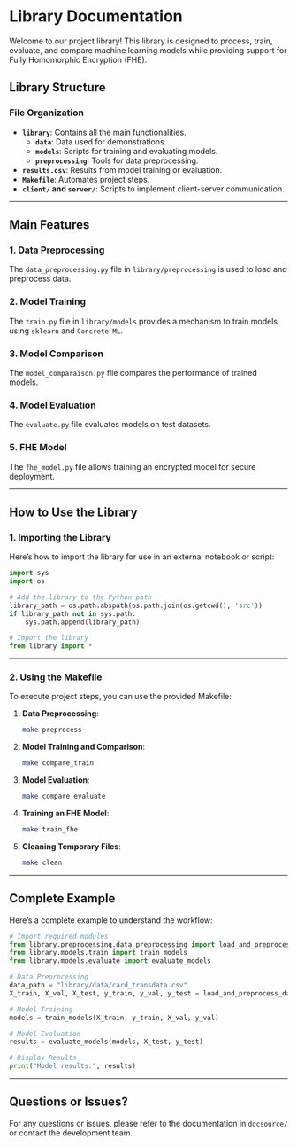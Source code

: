 # Library Documentation

Welcome to our project library! This library is designed to process, train, evaluate, and compare machine learning models while providing support for Fully Homomorphic Encryption (FHE).

## Library Structure

### File Organization
- **`library`**: Contains all the main functionalities.
  - **`data`**: Data used for demonstrations.
  - **`models`**: Scripts for training and evaluating models.
  - **`preprocessing`**: Tools for data preprocessing.
- **`results.csv`**: Results from model training or evaluation.
- **`Makefile`**: Automates project steps.
- **`client/` and `server/`**: Scripts to implement client-server communication.

---

## Main Features

### 1. Data Preprocessing
The `data_preprocessing.py` file in `library/preprocessing` is used to load and preprocess data.

### 2. Model Training
The `train.py` file in `library/models` provides a mechanism to train models using `sklearn` and `Concrete ML`.

### 3. Model Comparison
The `model_comparaison.py` file compares the performance of trained models.

### 4. Model Evaluation
The `evaluate.py` file evaluates models on test datasets.

### 5. FHE Model
The `fhe_model.py` file allows training an encrypted model for secure deployment.

---

## How to Use the Library

### 1. Importing the Library
Here’s how to import the library for use in an external notebook or script:

```python
import sys
import os

# Add the library to the Python path
library_path = os.path.abspath(os.path.join(os.getcwd(), 'src'))
if library_path not in sys.path:
    sys.path.append(library_path)

# Import the library
from library import *
```

---

### 2. Using the Makefile

To execute project steps, you can use the provided Makefile:

1. **Data Preprocessing**:
   ```bash
   make preprocess
   ```

2. **Model Training and Comparison**:
   ```bash
   make compare_train
   ```

3. **Model Evaluation**:
   ```bash
   make compare_evaluate
   ```

4. **Training an FHE Model**:
   ```bash
   make train_fhe
   ```

5. **Cleaning Temporary Files**:
   ```bash
   make clean
   ```

---

## Complete Example

Here’s a complete example to understand the workflow:

```python
# Import required modules
from library.preprocessing.data_preprocessing import load_and_preprocess_data
from library.models.train import train_models
from library.models.evaluate import evaluate_models

# Data Preprocessing
data_path = "library/data/card_transdata.csv"
X_train, X_val, X_test, y_train, y_val, y_test = load_and_preprocess_data(data_path)

# Model Training
models = train_models(X_train, y_train, X_val, y_val)

# Model Evaluation
results = evaluate_models(models, X_test, y_test)

# Display Results
print("Model results:", results)
```

---

## Questions or Issues?
For any questions or issues, please refer to the documentation in `docsource/` or contact the development team.